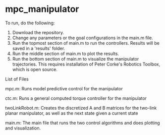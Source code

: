 # mpc_manipulator

To run, do the following:

1. Download the repository.
2. Change any parameters or the goal configurations in the main.m file.
3. Run the topmost section of main.m to run the controllers. Results will be saved in a 'results' folder.
4. Run the middle section of main.m to plot the results.
5. Run the bottom section of main.m to visualize the manipulator trajectories. This requires installation of Peter Corke's Robotics Toolbox, which is open source.

List of Files

mpc.m: Runs model predictive control for the manipulator

ctc.m: Runs a general computed torque controller for the manipulator

twoLinkRobot.m: Creates the discretized A and B matrices for the two-link planar manipulator, as well as the next state given a current state

main.m: The main file that runs the two control algorithms and does plotting and visualization.
